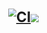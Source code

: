 <h1 align="center"><a href=""><img src="https://cdn.7tv.app/emote/60e5d610a69fc8d27f2737b7/4x" alt="CI"></a><img src="https://cdn.7tv.app/emote/01EZY9PE4R000CYST6006V20TF/4x">
